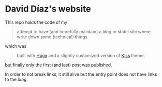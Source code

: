 # David Díaz's website

This repo holds the code of my

> attempt to have (and hopefully maintain) a blog or static site where write
> down some (technical) things.

which was

> built with [Hugo](https://gohugo.io) and a slightly customized version of
> [Kiss](https://github.com/ribice/kiss) theme.

but finally only the first (and last) post was published.

In order to not break links, it still alive but the entry point does not have links to the _blog_.
